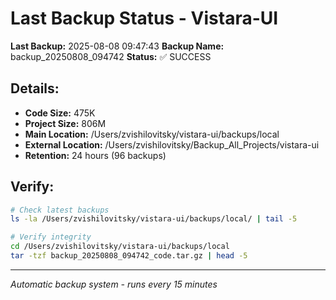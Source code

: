 # Last Backup Status - Vistara-UI

**Last Backup:** 2025-08-08 09:47:43
**Backup Name:** backup_20250808_094742
**Status:** ✅ SUCCESS

## Details:
- **Code Size:** 475K
- **Project Size:** 806M
- **Main Location:** /Users/zvishilovitsky/vistara-ui/backups/local
- **External Location:** /Users/zvishilovitsky/Backup_All_Projects/vistara-ui
- **Retention:** 24 hours (96 backups)

## Verify:
```bash
# Check latest backups
ls -la /Users/zvishilovitsky/vistara-ui/backups/local/ | tail -5

# Verify integrity
cd /Users/zvishilovitsky/vistara-ui/backups/local
tar -tzf backup_20250808_094742_code.tar.gz | head -5
```

---
*Automatic backup system - runs every 15 minutes*

